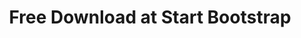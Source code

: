 ---
name: aside
type: dark
title: Free Download at Start Bootstrap
button_text: Download Now! # Blank means no button
button_url: 
menu_text:  # If left blank this defaults to the id
menu_exclude: true
cols: # Title \ Text \ Font awesome icon \ url
---